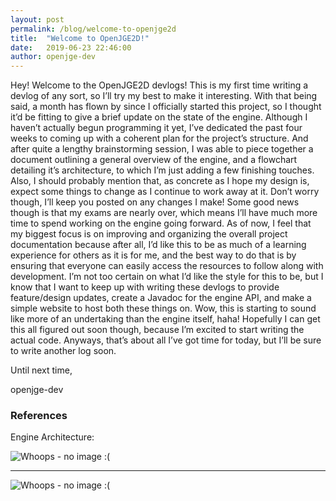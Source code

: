 ```yaml
---
layout: post
permalink: /blog/welcome-to-openjge2d
title:  "Welcome to OpenJGE2D!"
date:   2019-06-23 22:46:00
author: openjge-dev
---
```

Hey! Welcome to the OpenJGE2D devlogs! This is my first time writing a devlog of any sort, so I’ll try my best to make it interesting. With that being said, a month has flown by since I officially started this project, so I thought it’d be fitting to give a brief update on the state of the engine. Although I haven’t actually begun programming it yet, I’ve dedicated the past four weeks to coming up with a coherent plan for the project’s structure. And after quite a lengthy brainstorming session, I was able to piece together a document outlining a general overview of the engine, and a flowchart detailing it’s architecture, to which I’m just adding a few finishing touches. Also, I should probably mention that, as concrete as I hope my design is, expect some things to change as I continue to work away at it. Don’t worry though, I’ll keep you posted on any changes I make!
Some good news though is that my exams are nearly over, which means I’ll have much more time to spend working on the engine going forward. As of now, I feel that my biggest focus is on improving and organizing the overall project documentation because after all, I’d like this to be as much of a learning experience for others as it is for me, and the best way to do that is by ensuring that everyone can easily access the resources to follow along with development. I’m not too certain on what I’d like the style for this to be, but I know that I want to keep up with writing these devlogs to provide feature/design updates, create a Javadoc for the engine API, and make a simple website to host both these things on. Wow, this is starting to sound like more of an undertaking than the engine itself, haha! Hopefully I can get this all figured out soon though, because I’m excited to start writing the actual code. Anyways, that’s about all I’ve got time for today, but I’ll be sure to write another log soon.

Until next time,

openjge-dev



### References
Engine Architecture:

![Whoops - no image :(](https://openjge.github.io/OpenJGE2D-Website/img/posts/Engine-Architecture-Page-1.jpg "Engine Architecture - Page 1")

---

![Whoops - no image :(](https://openjge.github.io/OpenJGE2D-Website/img/posts/Engine-Architecture-Page-2.jpg "Engine Architecture - Page 2")
